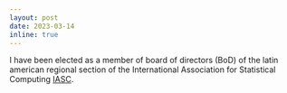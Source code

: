 ```yaml
---
layout: post
date: 2023-03-14
inline: true
---
```


I have been elected as a member of board of directors (BoD) of the
latin american regional section of the International Association for
Statistical Computing [IASC](https://iasc-isi.org/lars-mission/).
